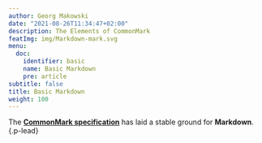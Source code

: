 ```yaml
---
author: Georg Makowski
date: "2021-08-26T11:34:47+02:00"
description: The Elements of CommonMark
featImg: img/Markdown-mark.svg
menu:
  doc:
    identifier: basic
    name: Basic Markdown
    pre: article
subtitle: false
title: Basic Markdown
weight: 100
---
```


The [**CommonMark specification**][cmark] has laid a stable ground for **Markdown**.
{.p-lead} <!--more-->

[cmark]: https://spec.CommonMark.org
